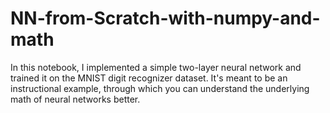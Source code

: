 # NN-from-Scratch-with-numpy-and-math

In this notebook, I implemented a simple two-layer neural network and trained it on the MNIST digit recognizer dataset. It's meant to be an instructional example, through which you can understand the underlying math of neural networks better.

